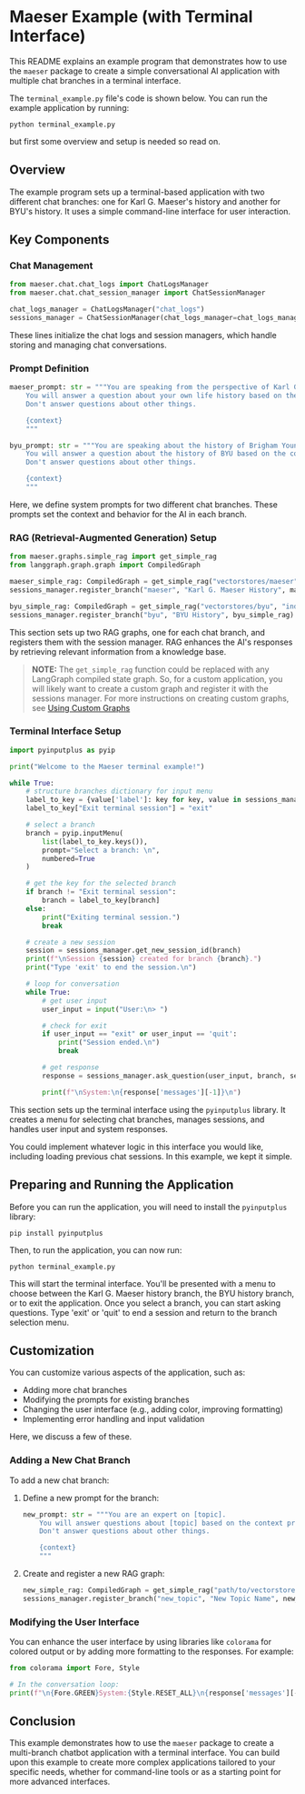 # Maeser Example (with Terminal Interface)

This README explains an example program that demonstrates how to use the `maeser` package to create a simple conversational AI application with multiple chat branches in a terminal interface.

The `terminal_example.py` file's code is shown below. You can run the example application by running:

```shell
python terminal_example.py
```

but first some overview and setup is needed so read on.

## Overview

The example program sets up a terminal-based application with two different chat branches: one for Karl G. Maeser's history and another for BYU's history. It uses a simple command-line interface for user interaction.

## Key Components

### Chat Management

```python
from maeser.chat.chat_logs import ChatLogsManager
from maeser.chat.chat_session_manager import ChatSessionManager

chat_logs_manager = ChatLogsManager("chat_logs")
sessions_manager = ChatSessionManager(chat_logs_manager=chat_logs_manager)
```

These lines initialize the chat logs and session managers, which handle storing and managing chat conversations.

### Prompt Definition

```python
maeser_prompt: str = """You are speaking from the perspective of Karl G. Maeser.
    You will answer a question about your own life history based on the context provided.
    Don't answer questions about other things.

    {context}
    """

byu_prompt: str = """You are speaking about the history of Brigham Young University.
    You will answer a question about the history of BYU based on the context provided.
    Don't answer questions about other things.

    {context}
    """
```

Here, we define system prompts for two different chat branches. These prompts set the context and behavior for the AI in each branch.

### RAG (Retrieval-Augmented Generation) Setup

```python
from maeser.graphs.simple_rag import get_simple_rag
from langgraph.graph.graph import CompiledGraph

maeser_simple_rag: CompiledGraph = get_simple_rag("vectorstores/maeser", "index", "chat_logs/maeser.db", system_prompt_text=maeser_prompt)
sessions_manager.register_branch("maeser", "Karl G. Maeser History", maeser_simple_rag)

byu_simple_rag: CompiledGraph = get_simple_rag("vectorstores/byu", "index", "chat_logs/byu.db", system_prompt_text=byu_prompt)
sessions_manager.register_branch("byu", "BYU History", byu_simple_rag)
```

This section sets up two RAG graphs, one for each chat branch, and registers them with the session manager. RAG enhances the AI's responses by retrieving relevant information from a knowledge base.

> **NOTE:** The `get_simple_rag` function could be replaced with any LangGraph compiled state graph. So, for a custom application, you will likely want to create a custom graph and register it with the sessions manager. For more instructions on creating custom graphs, see [Using Custom Graphs](./graphs.md)

### Terminal Interface Setup

```python
import pyinputplus as pyip

print("Welcome to the Maeser terminal example!")

while True:
    # structure branches dictionary for input menu
    label_to_key = {value['label']: key for key, value in sessions_manager.branches.items()}
    label_to_key["Exit terminal session"] = "exit"

    # select a branch
    branch = pyip.inputMenu(
        list(label_to_key.keys()),
        prompt="Select a branch: \n",
        numbered=True
    )

    # get the key for the selected branch
    if branch != "Exit terminal session":
        branch = label_to_key[branch]
    else:
        print("Exiting terminal session.")
        break

    # create a new session
    session = sessions_manager.get_new_session_id(branch)
    print(f"\nSession {session} created for branch {branch}.")
    print("Type 'exit' to end the session.\n")

    # loop for conversation
    while True:
        # get user input
        user_input = input("User:\n> ")

        # check for exit
        if user_input == "exit" or user_input == 'quit':
            print("Session ended.\n")
            break

        # get response
        response = sessions_manager.ask_question(user_input, branch, session)

        print(f"\nSystem:\n{response['messages'][-1]}\n")
```

This section sets up the terminal interface using the `pyinputplus` library. It creates a menu for selecting chat branches, manages sessions, and handles user input and system responses.

You could implement whatever logic in this interface you would like, including loading previous chat sessions. In this example, we kept it simple.

## Preparing and Running the Application

Before you can run the application, you will need to install the `pyinputplus` library:

```shell
pip install pyinputplus
```

Then, to run the application, you can now run:

```shell
python terminal_example.py
```

This will start the terminal interface. You'll be presented with a menu to choose between the Karl G. Maeser history branch, the BYU history branch, or to exit the application. Once you select a branch, you can start asking questions. Type 'exit' or 'quit' to end a session and return to the branch selection menu.

## Customization

You can customize various aspects of the application, such as:

- Adding more chat branches
- Modifying the prompts for existing branches
- Changing the user interface (e.g., adding color, improving formatting)
- Implementing error handling and input validation

Here, we discuss a few of these.

### Adding a New Chat Branch

To add a new chat branch:

1. Define a new prompt for the branch:

   ```python
   new_prompt: str = """You are an expert on [topic].
       You will answer questions about [topic] based on the context provided.
       Don't answer questions about other things.

       {context}
       """
   ```

2. Create and register a new RAG graph:

   ```python
   new_simple_rag: CompiledGraph = get_simple_rag("path/to/vectorstore", "index", "chat_logs/new_topic.db", system_prompt_text=new_prompt)
   sessions_manager.register_branch("new_topic", "New Topic Name", new_simple_rag)
   ```

### Modifying the User Interface

You can enhance the user interface by using libraries like `colorama` for colored output or by adding more formatting to the responses. For example:

```python
from colorama import Fore, Style

# In the conversation loop:
print(f"\n{Fore.GREEN}System:{Style.RESET_ALL}\n{response['messages'][-1]}\n")
```

## Conclusion

This example demonstrates how to use the `maeser` package to create a multi-branch chatbot application with a terminal interface. You can build upon this example to create more complex applications tailored to your specific needs, whether for command-line tools or as a starting point for more advanced interfaces.
